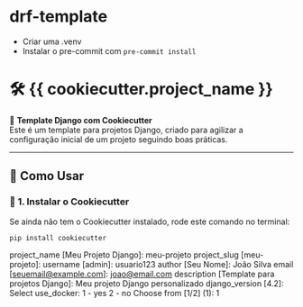 # drf-template

- Criar uma .venv
- Instalar o pre-commit com `pre-commit install`

# 🛠️ {{ cookiecutter.project_name }}

🚀 **Template Django com Cookiecutter**  
Este é um template para projetos Django, criado para agilizar a configuração inicial de um projeto seguindo boas práticas.

---

## 📌 **Como Usar**

### 🔹 **1. Instalar o Cookiecutter**

Se ainda não tem o Cookiecutter instalado, rode este comando no terminal:

```sh
pip install cookiecutter
```

project_name [Meu Projeto Django]: meu-projeto
project_slug [meu-projeto]:
username [admin]: usuario123
author [Seu Nome]: João Silva
email [seuemail@example.com]: joao@email.com
description [Template para projetos Django]: Meu projeto Django personalizado
django_version [4.2]:
Select use_docker:
1 - yes
2 - no
Choose from [1/2] (1): 1
